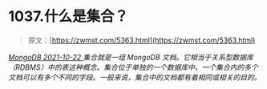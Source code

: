 <!--yml
category: 未分类
date: 0001-01-01 00:00:00
-->

# 1037.什么是集合？

> 原文：[https://zwmst.com/5363.html](https://zwmst.com/5363.html)

   [ *MongoDB* ](https://zwmst.com/mongodb)*[ <time datetime="2021-10-23T01:14:30+08:00"> 2021-10-22 </time> ](https://zwmst.com/5363.html)  集合就是一组 MongoDB 文档。它相当于关系型数据库（RDBMS）中的表这种概念。集合位于单独的一个数据库中。一个集合内的多个文档可以有多个不同的字段。一般来说，集合中的文档都有着相同或相关的目的。*